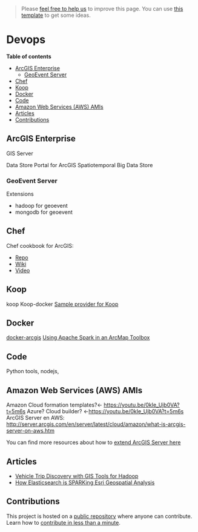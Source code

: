 > Please [feel free to help us](#contributions) to improve this page. You can use [this template](https://github.com/esri-es/awesome-arcgis/blob/master/RESOURCE_PAGE_TEMPLATE.md) to get some ideas.

# Devops
<!-- START doctoc generated TOC please keep comment here to allow auto update -->
<!-- DON'T EDIT THIS SECTION, INSTEAD RE-RUN doctoc TO UPDATE -->
**Table of contents**

- [ArcGIS Enterprise](#arcgis-enterprise)
  - [GeoEvent Server](#geoevent-server)
- [Chef](#chef)
- [Koop](#koop)
- [Docker](#docker)
- [Code](#code)
- [Amazon Web Services (AWS) AMIs](#amazon-web-services-aws-amis)
- [Articles](#articles)
- [Contributions](#contributions)

<!-- END doctoc generated TOC please keep comment here to allow auto update -->


## ArcGIS Enterprise
GIS Server

Data Store
Portal for ArcGIS
Spatiotemporal Big Data Store

### GeoEvent Server
Extensions
* hadoop for geoevent
* mongodb for geoevent

## Chef
Chef cookbook for ArcGIS:

* [Repo](https://github.com/esri/arcgis-cookbook)
* [Wiki](https://github.com/esri/arcgis-cookbook/wiki)
* [Video](https://www.youtube.com/watch?v=0kIe_Ujb0VA&feature=youtu.be)

## Koop
koop
Koop-docker
[Sample provider for Koop](https://github.com/koopjs/koop-sample-provider)

## Docker
[docker-arcgis](https://github.com/mraad/docker-arcgis)
[Using Apache Spark in an ArcMap Toolbox](https://github.com/mraad/SparkProject)

## Code
Python tools, nodejs,

## Amazon Web Services (AWS) AMIs
Amazon Cloud formation templates?<- https://youtu.be/0kIe_Ujb0VA?t=5m6s
Azure? Cloud builder? <-https://youtu.be/0kIe_Ujb0VA?t=5m6s
ArcGIS Server en AWS:
http://server.arcgis.com/en/server/latest/cloud/amazon/what-is-arcgis-server-on-aws.htm

You can find more resources about how to [extend ArcGIS Server here](../arcgis/products/arcgis-enterprise/arcgis-server/README.md)

## Articles
* [Vehicle Trip Discovery with GIS Tools for Hadoop](https://blogs.esri.com/esri/arcgis/2013/08/09/vehicle-trip-discovery-with-gis-tools-for-hadoop/)
* [How Elasticsearch is SPARKing Esri Geospatial Analysis](https://www.elastic.co/elasticon/tour/2015/los-angeles/how-elasticsearch-is-sparking-our-geospatial-analysis-an-esri-story)

## Contributions

This project is hosted on a [public repository](https://github.com/hhkaos/awesome-arcgis) where anyone can contribute. Learn how to [contribute in less than a minute](https://github.com/hhkaos/awesome-arcgis/blob/master/CONTRIBUTING.md).